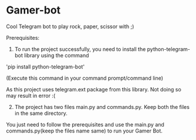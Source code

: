 # Gamer-bot
Cool Telegram bot to play rock, paper, scissor with ;)

Prerequisites:

1. To run the project successfully, you need to install the python-telegram-bot library using the command

'pip install python-telegram-bot'

(Execute this command in your command prompt/command line)

As this project uses telegram.ext package from this library.
Not doing so may result in error :(

2. The project has two files main.py and commands.py.
Keep both the files in the same directory.


You just need to follow the prerequisites and use the main.py and commands.py(keep the files name same) to run your Gamer Bot.
